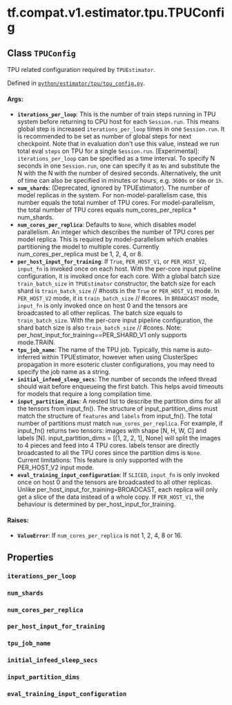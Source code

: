 <div itemscope itemtype="http://developers.google.com/ReferenceObject">
<meta itemprop="name" content="tf.compat.v1.estimator.tpu.TPUConfig" />
<meta itemprop="path" content="Stable" />
<meta itemprop="property" content="iterations_per_loop"/>
<meta itemprop="property" content="num_shards"/>
<meta itemprop="property" content="num_cores_per_replica"/>
<meta itemprop="property" content="per_host_input_for_training"/>
<meta itemprop="property" content="tpu_job_name"/>
<meta itemprop="property" content="initial_infeed_sleep_secs"/>
<meta itemprop="property" content="input_partition_dims"/>
<meta itemprop="property" content="eval_training_input_configuration"/>
</div>

# tf.compat.v1.estimator.tpu.TPUConfig

## Class `TPUConfig`

TPU related configuration required by `TPUEstimator`.





Defined in [`python/estimator/tpu/tpu_config.py`](https://github.com/tensorflow/estimator/tree/master/tensorflow_estimator/python/estimator/tpu/tpu_config.py).

<!-- Placeholder for "Used in" -->


#### Args:


* <b>`iterations_per_loop`</b>: This is the number of train steps running in TPU
  system before returning to CPU host for each `Session.run`. This means
  global step is increased `iterations_per_loop` times in one `Session.run`.
  It is recommended to be set as number of global steps for next checkpoint.
  Note that in evaluation don't use this value, instead we run total eval
  `steps` on TPU for a single `Session.run`.
  [Experimental]: `iterations_per_loop` can be specified as a time interval.
  To specify N seconds in one `Session.run`, one can specify it as `Ns` and
  substitute the N with the N with the number of desired seconds.
  Alternatively, the unit of time can also be specified in minutes or hours,
  e.g. `3600s` or `60m` or `1h`.
* <b>`num_shards`</b>: (Deprecated, ignored by TPUEstimator).
  The number of model replicas in the system. For non-model-parallelism
  case, this number equals the total number of TPU cores. For
  model-parallelism, the total number of TPU cores equals
  num_cores_per_replica * num_shards.
* <b>`num_cores_per_replica`</b>: Defaults to `None`, which disables model parallelism.
  An integer which describes the number of TPU cores per model replica. This
  is required by model-parallelism which enables partitioning
  the model to multiple cores. Currently num_cores_per_replica must be
  1, 2, 4, or 8.
* <b>`per_host_input_for_training`</b>: If `True`, `PER_HOST_V1`, or `PER_HOST_V2`,
  `input_fn` is invoked once on each host. With the per-core input pipeline
  configuration, it is invoked once for each core.
  With a global batch size `train_batch_size` in `TPUEstimator` constructor,
  the batch size for each shard is `train_batch_size` // #hosts in the
  `True` or `PER_HOST_V1` mode. In `PER_HOST_V2` mode, it is
  `train_batch_size` // #cores. In `BROADCAST` mode, `input_fn` is only
  invoked once on host 0 and the tensors are broadcasted to all other
  replicas. The batch size equals to `train_batch_size`. With the per-core
  input pipeline configuration, the shard batch size is also
  `train_batch_size` // #cores.
  Note: per_host_input_for_training==PER_SHARD_V1 only supports mode.TRAIN.
* <b>`tpu_job_name`</b>: The name of the TPU job. Typically, this name is auto-inferred
  within TPUEstimator, however when using ClusterSpec propagation in more
  esoteric cluster configurations, you may need to specify the job name as a
  string.
* <b>`initial_infeed_sleep_secs`</b>: The number of seconds the infeed thread should
  wait before enqueueing the first batch. This helps avoid timeouts for
  models that require a long compilation time.
* <b>`input_partition_dims`</b>: A nested list to describe the partition dims
  for all the tensors from input_fn(). The structure of
  input_partition_dims must match the structure of `features` and
  `labels` from input_fn(). The total number of partitions must match
  `num_cores_per_replica`. For example, if input_fn() returns two tensors:
  images with shape [N, H, W, C] and labels [N].
  input_partition_dims = [[1, 2, 2, 1], None] will split the images to 4
  pieces and feed into 4 TPU cores. labels tensor are directly broadcasted
  to all the TPU cores since the partition dims is `None`.
  Current limitations: This feature is only supported with the PER_HOST_V2
  input mode.
* <b>`eval_training_input_configuration`</b>: If `SLICED`, `input_fn` is only
  invoked once on host 0 and the tensors are broadcasted to all other
  replicas. Unlike per_host_input_for_training=BROADCAST, each replica will
  only get a slice of the data instead of a whole copy. If `PER_HOST_V1`,
  the behaviour is determined by per_host_input_for_training.


#### Raises:


* <b>`ValueError`</b>: If `num_cores_per_replica` is not 1, 2, 4, 8 or 16.

## Properties

<h3 id="iterations_per_loop"><code>iterations_per_loop</code></h3>




<h3 id="num_shards"><code>num_shards</code></h3>




<h3 id="num_cores_per_replica"><code>num_cores_per_replica</code></h3>




<h3 id="per_host_input_for_training"><code>per_host_input_for_training</code></h3>




<h3 id="tpu_job_name"><code>tpu_job_name</code></h3>




<h3 id="initial_infeed_sleep_secs"><code>initial_infeed_sleep_secs</code></h3>




<h3 id="input_partition_dims"><code>input_partition_dims</code></h3>




<h3 id="eval_training_input_configuration"><code>eval_training_input_configuration</code></h3>






